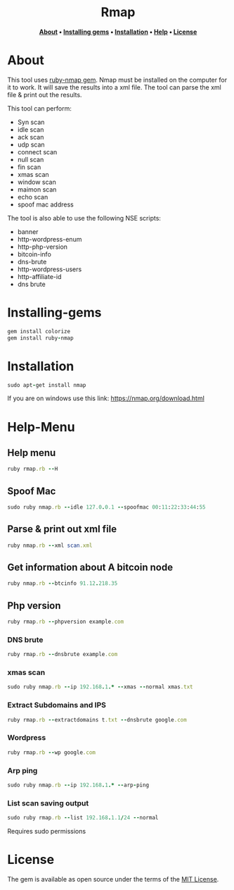 <h1 align="center">Rmap</h1>
<div align="center">
  
**[About](https://github.com/Michael-Meade/Rmap/blob/main/README.md#About) • 
[Installing gems](https://github.com/Michael-Meade/Rmap/blob/main/README.md#Installing-gems) • 
[Installation](https://github.com/Michael-Meade/Rmap/blob/main/README.md#Installation) • 
[Help](https://github.com/Michael-Meade/Rmap/blob/main/README.md#Help-Menu) •
[License](https://github.com/Michael-Meade/Rmap/blob/main/README.md#License)**
</div>





# About
This tool uses <a href="https://github.com/sophsec/ruby-nmap"> ruby-nmap gem</a>. Nmap must be installed on the computer for it to work. It will save the results into a xml file. The tool can parse the xml file & print out the results.

This tool can perform:
* Syn scan
* idle scan
* ack scan
* udp scan
* connect scan
* null scan
* fin scan
* xmas scan 
* window scan
* maimon scan
* echo scan
* spoof mac address

The tool is also able to use the following NSE scripts:
* banner
* http-wordpress-enum
* http-php-version
* bitcoin-info
* dns-brute
* http-wordpress-users
* http-affiliate-id
* dns brute

# Installing-gems
```ruby
gem install colorize
gem install ruby-nmap
```

# Installation
```ruby
sudo apt-get install nmap
```
If you are on windows use this link: https://nmap.org/download.html

# Help-Menu

## Help menu
```ruby
ruby rmap.rb --H
```
## Spoof Mac
```ruby
sudo ruby nmap.rb --idle 127.0.0.1 --spoofmac 00:11:22:33:44:55
```

## Parse & print out xml file
```ruby
ruby nmap.rb --xml scan.xml
```
## Get information about A bitcoin node
```ruby
ruby nmap.rb --btcinfo 91.12.218.35
```

## Php version
```ruby
ruby rmap.rb --phpversion example.com
```
### DNS brute
```ruby
ruby rmap.rb --dnsbrute example.com
```
### xmas scan
```ruby
sudo ruby nmap.rb --ip 192.168.1.* --xmas --normal xmas.txt
```
### Extract Subdomains and IPS
```ruby
ruby rmap.rb --extractdomains t.txt --dnsbrute google.com
```
### Wordpress
```ruby
ruby rmap.rb --wp google.com
```
### Arp ping
```ruby
sudo ruby nmap.rb --ip 192.168.1.* --arp-ping
```
### List scan saving output
```ruby
sudo ruby rmap.rb --list 192.168.1.1/24 --normal
```
Requires sudo permissions

# License

The gem is available as open source under the terms of the [MIT License](https://opensource.org/licenses/MIT).

